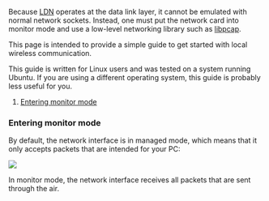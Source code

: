 Because [LDN](LDN-Protocol) operates at the data link layer, it cannot be emulated with normal network sockets. Instead, one must put the network card into monitor mode and use a low-level networking library such as [libpcap](https://www.tcpdump.org/).

This page is intended to provide a simple guide to get started with local wireless communication.

This guide is written for Linux users and was tested on a system running Ubuntu. If you are using a different operating system, this guide is probably less useful for you.

1. [Entering monitor mode](#entering-monitor-mode)

### Entering monitor mode
By default, the network interface is in managed mode, which means that it only accepts packets that are intended for your PC:

![](https://www.dropbox.com/s/ef3rijbwos9hsos/iwconfig_managed.png?raw=1)

In monitor mode, the network interface receives all packets that are sent through the air.